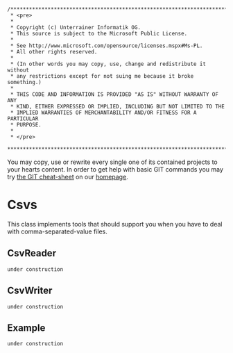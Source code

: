 	/**************************************************************************
	 * <pre>
	 * 
	 * Copyright (c) Unterrainer Informatik OG.
	 * This source is subject to the Microsoft Public License.
	 * 
	 * See http://www.microsoft.com/opensource/licenses.mspx#Ms-PL.
	 * All other rights reserved.
	 * 
	 * (In other words you may copy, use, change and redistribute it without
	 * any restrictions except for not suing me because it broke something.)
	 * 
	 * THIS CODE AND INFORMATION IS PROVIDED "AS IS" WITHOUT WARRANTY OF ANY
	 * KIND, EITHER EXPRESSED OR IMPLIED, INCLUDING BUT NOT LIMITED TO THE
	 * IMPLIED WARRANTIES OF MERCHANTABILITY AND/OR FITNESS FOR A PARTICULAR
	 * PURPOSE.
	 * 
	 * </pre>
	 ***************************************************************************/

You may copy, use or rewrite every single one of its contained projects to your hearts content.
In order to get help with basic GIT commands you may try [the GIT cheat-sheet][2] on our [homepage][1].

# Csvs

This class implements tools that should support you when you have to deal with comma-separated-value files.

## CsvReader

`under construction`

## CsvWriter

`under construction`

## Example
	
`under construction`

[1]: http://www.unterrainer.info
[2]: http://www.unterrainer.info/Home/Coding